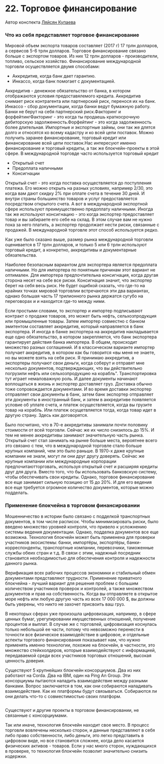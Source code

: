 # 22. Торговое финансирование

Автор конспекта [Ляйсян Купаева](https://vc.ru/u/1350815-lyaysyan-kupaeva)

### Что из себя представляет торговое финансирование

Мировой объем экспорта товаров составляет (2017 г) 17 трлн долларов, а сервисов 5-6 трлн долларов. Торговое финансирование связано больше с экспортом товаров. Из них 12 трлн долларов - производители, топливо, сельское хозяйство. Финансирование международной торговли осуществляется двумя способами:

* Аккредитив, когда банк дает гарантию.
* Инкассо, когда банк помогает с документацией.

Аккредитив - денежное обязательство от банка, в котором отображаются условия предоставялемого кредита. Аккредитив снимает риск контрагента или партнерский риск, перенося их на банк. Инкассо - сбор документации, когда банки ведут бумажную работу. Банки не берут на себя партнерский риск.Факторинг и форфейтингФакторинг - это когда ты продаешь краткосрочную дебиторскую задолженность.Форфейтинг - это когда задолженность более длительная. Импортные и экспортные займы, они так же длятся долго и относятся ко всему кадастру и ко всей цепи поставок. Можно получить заранее финансирование, торговый кредит или финансирование всей цепи поставок.Нас интересуют именно финансирование и торговый кредиты, а так же блокчейн-проекты в этой сфере. В международной торговде часто используется торговый кредит

* Открытый счет
* Предоплата наличными
* Консигнации

Открытый счет - это когда поставка осуществляется до поступления платежа. Его можно открыть на разных условиях, например 2/30, это когда вам дают скидку 2% при оплате счета в течение 30 дней. И внутри страны большинство товаров и услуг предоставляется посредством открытого счета. А вот в международной экспортной сфере используют преимущественно предоплату наличными. Иногда так же используют консигнацию - это когда экспортер предоставляет товар и вы забираете его себе на склад. В этом случае вам не нужно пока за него платить, а экспортер продолжает нести риски, связанные с продажей. В международной торговле этот способ используется редко.

Как уже было сказано выше, размер рынка международной торговли оценивается в 17 трлн долларов, и только 5 или 6 трлн используют торговый кредит, а конкретно, аккредитивы и документарные обязательства.

Наиболее безопасным вариантом для экспортера является предоплата наличными. Но для импортера по понятным причинам этот вариант не оптимален. Для импортера предпочтительна консигнация, когда другая сторона несет на себе все риски. Консигнация значит, что экспортер берет на себя весь риск. Не будет ощибкой сказать, что где-то на крайних точках мировой торговлии встречаются эти два вариантах, однако большая часть 17 трилионного рынка держатся сугубо на переговорах и и находится где-то между ними.

Если простыми словами, то экспортер и импортер подписывают контракт о продаже товаров, это может быть нефть, сельхозпродукция или промышленные товары. Затем импортер совместно с банком эмитентом составляет аккредитив, который направляется в банк экспортера. И иногда в банке экспортера на аккредитив накладывается еще одно обязательство, в котором закрепляется, что банк экспортера гарантирует действия банка импортера. В общем, происходит множество разных соглашений. И в классическом варианте импортер получает аккредитив, в котором как бы говорится «вы меня не знаете, но вы можете взять на себя риск. Я принимаю аккредитив, а экспортеры получают свои деньги, когда соберут и отправят мне несколько документов, подтверждающих, что вы действительно погрузили нефть или сельхозпродукцию на корабль". Транспортировка тут играет немаловажную роль. И далее документы начинают воплощаться в жизнь и экспортер доставляет груз. Доставка обычно тоже сопровождается документами. И во время доставки экспортер отправляет свои документы в банк, затем банк экспортер отправляет эти документы в иностранный банк, и затем в аккредитиве появляется условие об уплате счета, и платеж осуществляется, когда вы грузите товар на корабль. Или платеж осущетвляется тогда, когда товар идет в другую страну. Здесь как договорятся.

Было посчитано, что в 70-е аккредитивы занимали почти половину стоимости от всей торговли. Сейчас же их число снизилось до 15%. И тем не менее аккредитивы занимают значительную часть рынка. Открытый счет стал занимать на рынке больше места, вероятнее всего это связано с тем, что в международной торговле стало больше крупных компаний, чем это было раньше. В 1970-х даже крупные компании не знали, могут ли они друг другу доверять. Сейчас же крупные компании или международные корпорации предпочитаютторговать, используя открытый счет и расширяя кредиты друг для друга. Вместо того, что бы использовать банковскую систему, чтобы обеспечивать свои кредиты. Однако, торговое финансирование все еще занимает сильную позицию от 15 до 20%. И для его ведения все еще требуется огромное количество документов, которые можно подделать.

### Применение блокчейна в торговом финансировании

Мошенничество в истории было связано с подделкой транспортных документов, в том числе расписок. Чтобы минимизировать риски, было введено множество уровней контроля, что привело к усложнению системы ведения документации. Однако, подделка документов все еще возможна. Технология блокчейн может быть применена для проверки участников экосистемы: банки, импортёры, экспортёры, банки-корреспонденты, транспортные компании, перевозчики, таможенные службы обеих стран и т.д. В связи с этим, надежный посредник становится необходимостью для обеспечения контроля и надежности данного рынка.

Верификация всех рабочих процессов экономики и стабильный обмен документами представляют трудности. Применение приватного блокчейна - лучший вариант для решения проблем с большим количеством участников проверок и контролей, а также множеством документов и прав на собственность. Когда вы отправляете в открытое море нефть или любую другую часть из всех 17 000 000 $, вы должны быть уверены, что никто не захочет присвоить ваш груз.

В некоторых сферах уже произошла цифровизация, например, в сфере ценных бумаг, урегулировании имущественных отношений, получение процентов и выплат. В случае же с торговлей, цифровизация коснулась только небольшой ее части, потому что невозможно перенести в точности все физическое взаимодействие в цифровое, и отдельные аспекты торгового финансирования показывает нам, что нужно применять именно технологии, похожие на блокчейн, в частности, это множество стейкхолдеров, которые взаимодействуют с информацией, передаваемой среди всех участников торговых отношений, высокая ценность доверия.

Существуют 5 крупнейших блокчейн консорциумов. Два из них работают на Corda. Два на IBM, один на Ping An Group. Эти консорциумы пытаются наладить взаимодействие между разными банками. Вопрос заключается в том, как они собираются наладивать взаимодействие. Как их платформы будут связываться. Собираются ли они делать что-то с совместимостью своих платформ.



<figure><img src="https://leonardo.osnova.io/532760ab-ed5c-5d47-b7f7-2e0dd34afdc4/-/preview/2000/-/format/webp/" alt=""><figcaption></figcaption></figure>

Существуют и другие проекты в торговом финансировании, не связанные с консорциумами.

Так или иначе, технология блокчейн находит свое место. В процесс торговли вовлечены несколько сторон, и данные представляют в себя либо право собственности, либо деньги, это легко представить в цифровом виде, но все становится сложнее, когда дело касается физических активов - товаров. Если у нас много сторон, нуждающихся в проверке, то технология блокчейн позволит значительно снизить издержки.

